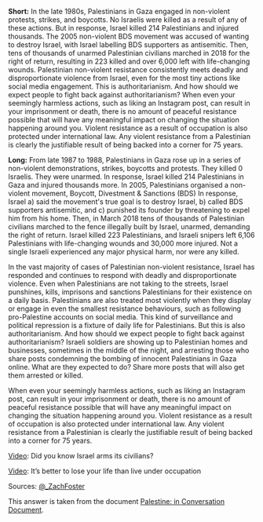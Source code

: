 **Short:** In the late 1980s, Palestinians in Gaza engaged in non-violent protests, strikes, and boycotts. No Israelis were killed as a result of any of these actions. But in response, Israel killed 214 Palestinians and injured thousands. The 2005 non-violent BDS movement was accused of wanting to destroy Israel, with Israel labelling BDS supporters as antisemitic. Then, tens of thousands of unarmed Palestinian civilians marched in 2018 for the right of return, resulting in 223 killed and over 6,000 left with life-changing wounds. Palestinian non-violent resistance consistently meets deadly and disproportionate violence from Israel, even for the most tiny actions like social media engagement. This is authoritarianism. And how should we expect people to fight back against authoritarianism? When even your seemingly harmless actions, such as liking an Instagram post, can result in your imprisonment or death, there is no amount of peaceful resistance possible that will have any meaningful impact on changing the situation happening around you. Violent resistance as a result of occupation is also protected under international law. Any violent resistance from a Palestinian is clearly the justifiable result of being backed into a corner for 75 years.

**Long:** From late 1987 to 1988, Palestinians in Gaza rose up in a series of non-violent demonstrations, strikes, boycotts and protests. They killed 0 Israelis. They were unarmed. In response, Israel killed 214 Palestinians in Gaza and injured thousands more. In 2005, Palestinians organised a non-violent movement, Boycott, Divestment & Sanctions (BDS) In response, Israel a) said the movement's true goal is to destroy Israel, b) called BDS supporters antisemitic, and c) punished its founder by threatening to expel him from his home. Then, in March 2018 tens of thousands of Palestinian civilians marched to the fence illegally built by Israel, unarmed, demanding the right of return. Israel killed 223 Palestinians, and Israeli snipers left 6,106 Palestinians with life-changing wounds and 30,000 more injured. Not a single Israeli experienced any major physical harm, nor were any killed.

In the vast majority of cases of Palestinian non-violent resistance, Israel has responded and continues to respond with deadly and disproportionate violence. Even when Palestinians are not taking to the streets, Israel punshines, kills, imprisons and sanctions Palestinians for their existence on a daily basis. Palestinians are also treated most violently when they display or engage in even the smallest resistance behaviours, such as following pro-Palestine accounts on social media. This kind of surveillance and political repression is a fixture of daily life for Palestinians. But this is also authoritarianism. And how should we expect people to fight back against authoritarianism? Israeli soldiers are showing up to Palestinian homes and businesses, sometimes in the middle of the night, and arresting those who share posts condemning the bombing of innocent Palestinians in Gaza online. What are they expected to do? Share more posts that will also get them arrested or killed.

When even your seemingly harmless actions, such as liking an Instagram post, can result in your imprisonment or death, there is no amount of peaceful resistance possible that will have any meaningful impact on changing the situation happening around you. Violent resistance as a result of occupation is also protected under international law. Any violent resistance from a Palestinian is clearly the justifiable result of being backed into a corner for 75 years.

[Video](https://www.instagram.com/p/Cy0477FsTiE/): Did you know Israel arms its civilians?

[Video](https://twitter.com/CensoredMen/status/1723686286165254414): It’s better to lose your life than live under occupation

Sources:
[@\_ZachFoster](https://twitter.com/_ZachFoster/status/1716497689787949232)

This answer is taken from the document [Palestine: in Conversation Document](https://docs.google.com/document/d/1OVKqgxQDOfFjy5h6KXgbKkHTFRPvRT79LFOcAao-imA/edit?pli=1&fbclid=IwAR31dX1VTjTiQRPBgdu-jeocUOhqXZcPCnsWFthV4VFLhjCya9_A22ZpQEs).
